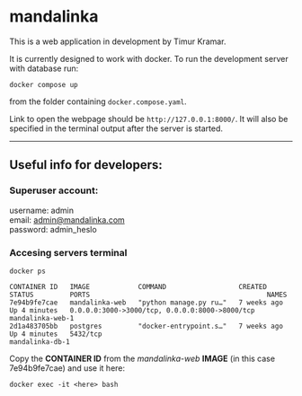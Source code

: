 # mandalinka 

This is a web application in development by Timur Kramar.

It is currently designed to work with docker. To run the development server with database run: 

```
docker compose up
```

from the folder containing `docker.compose.yaml`.

Link to open the webpage should be `http://127.0.0.1:8000/`. It will also be specified in the terminal output after the server is started.

---
## Useful info for developers:

### Superuser account:
username: admin<br>
email: admin@mandalinka.com<br>
password: admin_heslo<br>

### Accesing servers terminal

```
docker ps
```
```
CONTAINER ID   IMAGE            COMMAND                  CREATED       STATUS         PORTS                                            NAMES
7e94b9fe7cae   mandalinka-web   "python manage.py ru…"   7 weeks ago   Up 4 minutes   0.0.0.0:3000->3000/tcp, 0.0.0.0:8000->8000/tcp   mandalinka-web-1
2d1a483705bb   postgres         "docker-entrypoint.s…"   7 weeks ago   Up 4 minutes   5432/tcp                                         mandalinka-db-1
```

Copy the **CONTAINER ID** from the *mandalinka-web* **IMAGE** (in this case 7e94b9fe7cae) and use it here:

```
docker exec -it <here> bash
```
